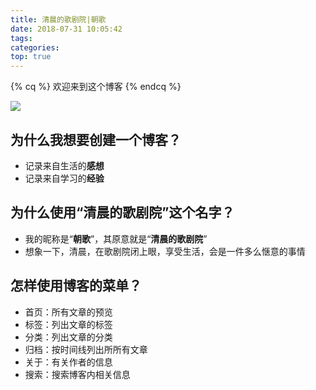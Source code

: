 ```yaml
---
title: 清晨的歌剧院|朝歌
date: 2018-07-31 10:05:42
tags:
categories:
top: true
---
```

{% cq %} 欢迎来到这个博客 {% endcq %}
<!--more-->
![](https://cdn.pixabay.com/photo/2018/07/14/12/13/straw-role-3537485__340.jpg)
## 为什么我想要创建一个博客？
- 记录来自生活的**感想**
- 记录来自学习的**经验**

## 为什么使用“清晨的歌剧院”这个名字？
- 我的昵称是“**朝歌**”，其原意就是“**清晨的歌剧院**”
- 想象一下，清晨，在歌剧院闭上眼，享受生活，会是一件多么惬意的事情

## 怎样使用博客的菜单？
- 首页：所有文章的预览
- 标签：列出文章的标签
- 分类：列出文章的分类
- 归档：按时间线列出所所有文章
- 关于：有关作者的信息
- 搜索：搜索博客内相关信息